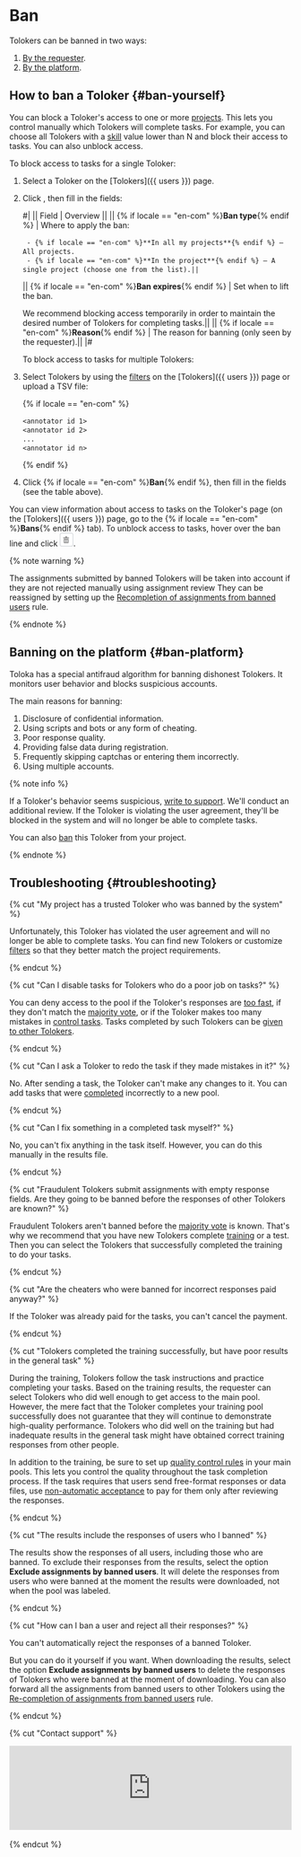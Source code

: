 # Ban

Tolokers can be banned in two ways:

1. [By the requester](#ban-yourself).
1. [By the platform](#ban-platform).

## How to ban a Toloker {#ban-yourself}

You can block a Toloker's access to one or more [projects](../../glossary.md#project). This lets you control manually which Tolokers will complete tasks. For example, you can choose all Tolokers with a [skill](../../glossary.md#skill) value lower than N and block their access to tasks. You can also unblock access.

To block access to tasks for a single Toloker:

1. Select a Toloker on the [Tolokers]({{ users }}) page.

1. Click , then fill in the fields:

    #|
    || Field | Overview ||
    || {% if locale == "en-com" %}**Ban type**{% endif %} | Where to apply the ban:

        - {% if locale == "en-com" %}**In all my projects**{% endif %} — All projects.
        - {% if locale == "en-com" %}**In the project**{% endif %} — A single project (choose one from the list).||
    || {% if locale == "en-com" %}**Ban expires**{% endif %} | Set when to lift the ban.

    We recommend blocking access temporarily in order to maintain the desired number of Tolokers for completing tasks.||
    || {% if locale == "en-com" %}**Reason**{% endif %} | The reason for banning (only seen by the requester).||
    |#

    To block access to tasks for multiple Tolokers:

1. Select Tolokers by using the [filters](../../glossary.md#filtering) on the [Tolokers]({{ users }}) page or upload a TSV file:

    {% if locale == "en-com" %}

    ```plaintext
    <annotator id 1>
    <annotator id 2>
    ...
    <annotator id n>
    ```

    {% endif %}

1. Click {% if locale == "en-com" %}**Ban**{% endif %}, then fill in the fields (see the table above).

You can view information about access to tasks on the Toloker's page (on the [Tolokers]({{ users }}) page, go to the {% if locale == "en-com" %}**Bans**{% endif %} tab). To unblock access to tasks, hover over the ban line and click ![](../_images/location-job/task-edit/task-action-delete.png).

{% note warning %}

The assignments submitted by banned Tolokers will be taken into account if they are not rejected manually using assignment review They can be reassigned by setting up the [Recompletion of assignments from banned users](restore-task-overlap.md) rule.

{% endnote %}

## Banning on the platform {#ban-platform}

Toloka has a special antifraud algorithm for banning dishonest Tolokers. It monitors user behavior and blocks suspicious accounts.

The main reasons for banning:

1. Disclosure of confidential information.
1. Using scripts and bots or any form of cheating.
1. Poor response quality.
1. Providing false data during registration.
1. Frequently skipping captchas or entering them incorrectly.
1. Using multiple accounts.

{% note info %}

If a Toloker's behavior seems suspicious, [write to support](../troubleshooting/support.md#cheater). We'll conduct an additional review. If the Toloker is violating the user agreement, they'll be blocked in the system and will no longer be able to complete tasks.

You can also [ban](#ban) this Toloker from your project.

{% endnote %}

## Troubleshooting {#troubleshooting}

{% cut "My project has a trusted Toloker who was banned by the system" %}

Unfortunately, this Toloker has violated the user agreement and will no longer be able to complete tasks. You can find new Tolokers or customize [filters](filters.md) so that they better match the project requirements.

{% endcut %}

{% cut "Can I disable tasks for Tolokers who do a poor job on tasks?" %}

You can deny access to the pool if the Toloker's responses are [too fast](quick-answers.md), if they don't match the [majority vote](mvote.md), or if the Toloker makes too many mistakes in [control tasks](goldenset.md). Tasks completed by such Tolokers can be [given to other Tolokers](restore-task-overlap.md).

{% endcut %}

{% cut "Can I ask a Toloker to redo the task if they made mistakes in it?" %}

No. After sending a task, the Toloker can't make any changes to it. You can add tasks that were [completed](../../glossary.md#submitted-answers) incorrectly to a new pool.

{% endcut %}

{% cut "Can I fix something in a completed task myself?" %}

No, you can't fix anything in the task itself. However, you can do this manually in the results file.

{% endcut %}

{% cut "Fraudulent Tolokers submit assignments with empty response fields. Are they going to be banned before the responses of other Tolokers are known?" %}

Fraudulent Tolokers aren't banned before the [majority vote](mvote.md) is known. That's why we recommend that you have new Tolokers complete [training](train.md) or a test. Then you can select the Tolokers that successfully completed the training to do your tasks.

{% endcut %}

{% cut "Are the cheaters who were banned for incorrect responses paid anyway?" %}

If the Toloker was already paid for the tasks, you can't cancel the payment.

{% endcut %}

{% cut "Tolokers completed the training successfully, but have poor results in the general task" %}

During the training, Tolokers follow the task instructions and practice completing your tasks. Based on the training results, the requester can select Tolokers who did well enough to get access to the main pool. However, the mere fact that the Toloker completes your training pool successfully does not guarantee that they will continue to demonstrate high-quality performance. Tolokers who did well on the training but had inadequate results in the general task might have obtained correct training responses from other people.

In addition to the training, be sure to set up [quality control rules](control.md) in your main pools. This lets you control the quality throughout the task completion process. If the task requires that users send free-format responses or data files, use [non-automatic acceptance](offline-accept.md) to pay for them only after reviewing the responses.

{% endcut %}

{% cut "The results include the responses of users who I banned" %}

The results show the responses of all users, including those who are banned. To exclude their responses from the results, select the option **Exclude assignments by banned users**. It will delete the responses from users who were banned at the moment the results were downloaded, not when the pool was labeled.

{% endcut %}

{% cut "How can I ban a user and reject all their responses?" %}

You can't automatically reject the responses of a banned Toloker.

But you can do it yourself if you want. When downloading the results, select the option **Exclude assignments by banned users** to delete the responses of Tolokers who were banned at the moment of downloading. You can also forward all the assignments from banned users to other Tolokers using the [Re-completion of assignments from banned users](restore-task-overlap.md) rule.

{% endcut %}

{% cut "Contact support" %}

<iframe width="100%" frameborder="0" src="https://forms.yandex.com/surveys/10035353.388b5c1d02f16762f4a79b515beaa9740148362a/?lang=en&iframe=1&service=toloka-ai"></iframe>

{% endcut %}